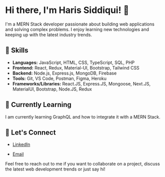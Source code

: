 # Hi there, I'm Haris Siddiqui! 👋

I'm a MERN Stack developer passionate about building web applications and solving complex problems. I enjoy learning new technologies and keeping up with the latest industry trends.

## 🚀 Skills

- **Languages:** JavaScript, HTML, CSS, TypeScript, SQL, PHP
- **Frontend:** React, Redux, Material-UI, Bootstrap, Tailwind CSS
- **Backend:** Node.js, Express.js, MongoDB, Firebase
- **Tools:** Git, VS Code, Postman, Figma, Heroku
- **Frameworks/Libraries:** React.JS, Express.JS, Mongoose, Next.JS, MaterialUI, Bootstrap, Node.JS, Redux

## 🌱 Currently Learning

I am currently learning GraphQL and how to integrate it with a MERN Stack.

## 💬 Let's Connect

- [LinkedIn](https://www.linkedin.com/in/haris-siddiqui-b13b89236/)
<!-- - [Twitter](https://twitter.com/your-twitter-handle) -->
<!-- - [Portfolio](https://abdulraheem-tau.vercel.app/) -->
- [Email](mailto:saddiquehari2511@gmail.com)

Feel free to reach out to me if you want to collaborate on a project, discuss the latest web development trends or just say hi! 
